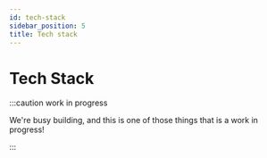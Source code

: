 ```yaml
---
id: tech-stack
sidebar_position: 5
title: Tech stack
---
```


# Tech Stack

:::caution work in progress

We're busy building, and this is one of those things that is a work in progress!

:::